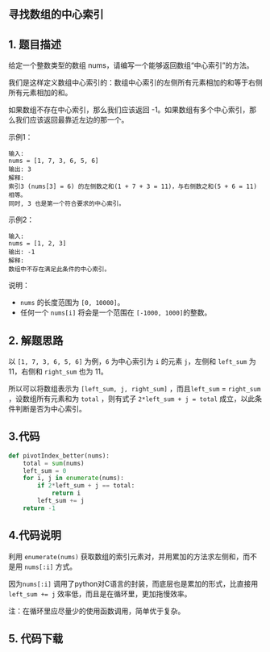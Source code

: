 ## 寻找数组的中心索引

## 1. 题目描述

给定一个整数类型的数组 nums，请编写一个能够返回数组“中心索引”的方法。

我们是这样定义数组中心索引的：数组中心索引的左侧所有元素相加的和等于右侧所有元素相加的和。

如果数组不存在中心索引，那么我们应该返回 -1。如果数组有多个中心索引，那么我们应该返回最靠近左边的那一个。

示例1：

```
输入: 
nums = [1, 7, 3, 6, 5, 6]
输出: 3
解释: 
索引3 (nums[3] = 6) 的左侧数之和(1 + 7 + 3 = 11)，与右侧数之和(5 + 6 = 11)相等。
同时, 3 也是第一个符合要求的中心索引。
```

示例2：

```
输入: 
nums = [1, 2, 3]
输出: -1
解释: 
数组中不存在满足此条件的中心索引。
```

说明：

-   `nums` 的长度范围为 `[0, 10000]`。
-   任何一个 `nums[i]` 将会是一个范围在 `[-1000, 1000]`的整数。

## 2. 解题思路

以 `[1, 7, 3, 6, 5, 6]` 为例，`6` 为中心索引为 `i` 的元素 `j`，左侧和 `left_sum` 为 11，右侧和 `right_sum` 也为 11。

所以可以将数组表示为 `[left_sum, j, right_sum]` ，而且`left_sum` = `right_sum` ，设数组所有元素和为 `total` ，则有式子 `2*left_sum + j = total` 成立，以此条件判断是否为中心索引。

## 3.代码

```python
def pivotIndex_better(nums):
    total = sum(nums)
    left_sum = 0
    for i, j in enumerate(nums):
        if 2*left_sum + j == total:
            return i
        left_sum += j
    return -1
```

## 4.代码说明

利用 `enumerate(nums)` 获取数组的索引元素对，并用累加的方法求左侧和，而不是用 `nums[:i]` 方式。

因为`nums[:i]` 调用了python对C语言的封装，而底层也是累加的形式，比直接用 `left_sum += j` 效率低，而且是在循环里，更加拖慢效率。

注：在循环里应尽量少的使用函数调用，简单优于复杂。

## 5. 代码下载

[](https://holsey.github.io/algorithm-cradle/LeetCode/724.寻找数组的中心索引/724.寻找数组的中心索引.py)
